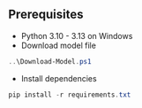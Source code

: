 ## Prerequisites
* Python 3.10 - 3.13 on Windows
* Download model file
```PowerShell
..\Download-Model.ps1
```
* Install dependencies
```PowerShell
pip install -r requirements.txt
```